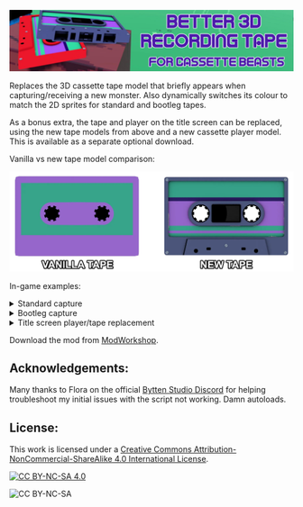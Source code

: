 <p align="center"><img src=".github/images/B3DRT_Banner.jpg?raw=true" alt="Header image"/></p>

Replaces the 3D cassette tape model that briefly appears when capturing/receiving a new monster. Also dynamically switches its colour to match the 2D sprites for standard and bootleg tapes.

As a bonus extra, the tape and player on the title screen can be replaced, using the new tape models from above and a new cassette player model. This is available as a separate optional download.

Vanilla vs new tape model comparison:
<p align="center"><img src=".github/images/3D_Recoding_Tape_Vanilla_vs_New.png?raw=true"/></p>

In-game examples:
<details>
<summary>Standard capture</summary>
  
https://github.com/user-attachments/assets/2cf10ab1-fe50-46d4-b2cc-7f385cff737f

</details>

<details>
<summary>Bootleg capture</summary>
  
https://github.com/user-attachments/assets/ef8feb04-57eb-4c9d-bd37-f00a45edd2ec

</details>

<details>
<summary>Title screen player/tape replacement</summary>

<p align="center"><img src=".github/images/Title_Screen_Tape_Player_Swap.jpg?raw=true"/></p>

</details>

Download the mod from [ModWorkshop](https://modworkshop.net/mod/53375).

## Acknowledgements:
Many thanks to Flora on the official [Bytten Studio Discord](https://discord.gg/byttenstudio) for helping troubleshoot my initial issues with the script not working. Damn autoloads.

## License:
This work is licensed under a
[Creative Commons Attribution-NonCommercial-ShareAlike 4.0 International License][cc-by-nc-sa].

[![CC BY-NC-SA 4.0][cc-by-nc-sa-image]][cc-by-nc-sa]

[cc-by-nc-sa]: http://creativecommons.org/licenses/by-nc-sa/4.0/
[cc-by-nc-sa-image]: https://licensebuttons.net/l/by-nc-sa/4.0/88x31.png

![CC BY-NC-SA](https://img.shields.io/badge/License-CC%20BY--NC--SA%204.0-lightgrey.svg)
